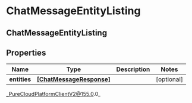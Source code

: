 # ChatMessageEntityListing

## ChatMessageEntityListing

## Properties

|Name | Type | Description | Notes|
|------------ | ------------- | ------------- | -------------|
| **entities** | [**[ChatMessageResponse]**](ChatMessageResponse) |  | [optional] |



_PureCloudPlatformClientV2@155.0.0_
